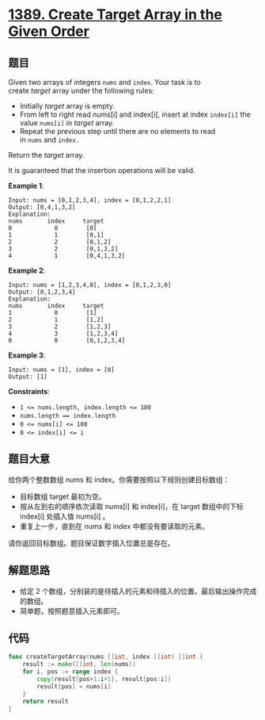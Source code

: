 # [1389. Create Target Array in the Given Order](https://leetcode.com/problems/create-target-array-in-the-given-order/)

## 题目

Given two arrays of integers `nums` and `index`. Your task is to create *target* array under the following rules:

- Initially *target* array is empty.
- From left to right read nums[i] and index[i], insert at index `index[i]` the value `nums[i]` in *target* array.
- Repeat the previous step until there are no elements to read in `nums` and `index.`

Return the *target* array.

It is guaranteed that the insertion operations will be valid.

**Example 1**:

```
Input: nums = [0,1,2,3,4], index = [0,1,2,2,1]
Output: [0,4,1,3,2]
Explanation:
nums       index     target
0            0        [0]
1            1        [0,1]
2            2        [0,1,2]
3            2        [0,1,3,2]
4            1        [0,4,1,3,2]
```

**Example 2**:

```
Input: nums = [1,2,3,4,0], index = [0,1,2,3,0]
Output: [0,1,2,3,4]
Explanation:
nums       index     target
1            0        [1]
2            1        [1,2]
3            2        [1,2,3]
4            3        [1,2,3,4]
0            0        [0,1,2,3,4]
```

**Example 3**:

```
Input: nums = [1], index = [0]
Output: [1]
```

**Constraints**:

- `1 <= nums.length, index.length <= 100`
- `nums.length == index.length`
- `0 <= nums[i] <= 100`
- `0 <= index[i] <= i`

## 题目大意

给你两个整数数组 nums 和 index。你需要按照以下规则创建目标数组：

- 目标数组 target 最初为空。
- 按从左到右的顺序依次读取 nums[i] 和 index[i]，在 target 数组中的下标 index[i] 处插入值 nums[i] 。
- 重复上一步，直到在 nums 和 index 中都没有要读取的元素。

请你返回目标数组。题目保证数字插入位置总是存在。




## 解题思路

- 给定 2 个数组，分别装的是待插入的元素和待插入的位置。最后输出操作完成的数组。
- 简单题，按照题意插入元素即可。

## 代码

```go
func createTargetArray(nums []int, index []int) []int {
    result := make([]int, len(nums))
    for i, pos := range index {
        copy(result[pos+1:i+1], result[pos:i])
        result[pos] = nums[i]
    }
    return result
}
```